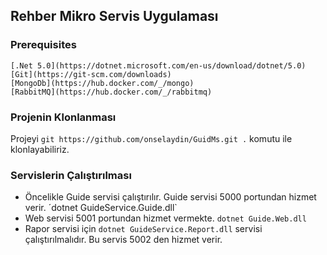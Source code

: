 ﻿## Rehber Mikro Servis Uygulaması

### Prerequisites
```
[.Net 5.0](https://dotnet.microsoft.com/en-us/download/dotnet/5.0)
[Git](https://git-scm.com/downloads)
[MongoDb](https://hub.docker.com/_/mongo)
[RabbitMQ](https://hub.docker.com/_/rabbitmq)
```

### Projenin Klonlanması
Projeyi `git https://github.com/onselaydin/GuidMs.git .` komutu ile klonlayabiliriz.

### Servislerin Çalıştırılması
- Öncelikle Guide servisi çalıştırılır. Guide servisi 5000 portundan hizmet verir. ´dotnet GuideService.Guide.dll`
- Web servisi 5001 portundan hizmet vermekte. `dotnet Guide.Web.dll`
- Rapor servisi için `dotnet GuideService.Report.dll` servisi çalıştırılmalıdır. Bu servis 5002 den hizmet verir.

